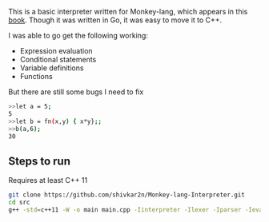 This is a basic interpreter written for Monkey-lang, which appears in this [book](https://interpreterbook.com/). Though it was written in Go, it was easy to move it to C++.

I was able to go get the following working:
- Expression evaluation
- Conditional statements
- Variable definitions
- Functions 

But there are still some bugs I need to fix
```bash
>>let a = 5; 
5
>>let b = fn(x,y) { x*y};; 
>>b(a,6);
30
```

## Steps to run
Requires at least C++ 11
```bash
git clone https://github.com/shivkar2n/Monkey-lang-Interpreter.git
cd src
g++ -std=c++11 -W -o main main.cpp -Iinterpreter -Ilexer -Iparser -Ievaluator ; ./main
```